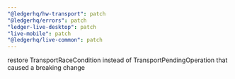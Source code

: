 ```yaml
---
"@ledgerhq/hw-transport": patch
"@ledgerhq/errors": patch
"ledger-live-desktop": patch
"live-mobile": patch
"@ledgerhq/live-common": patch
---
```


restore TransportRaceCondition instead of TransportPendingOperation that caused a breaking change

